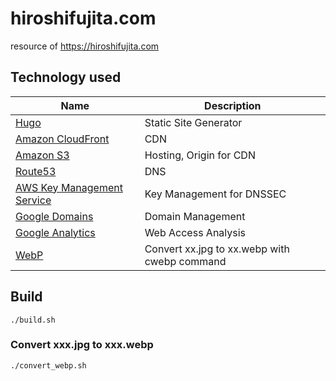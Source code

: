 # hiroshifujita.com

resource of https://hiroshifujita.com

## Technology used

| Name                                                                              | Description                                  |
| --------------------------------------------------------------------------------- | -------------------------------------------- |
| [Hugo](https://gohugo.io/)                                                        | Static Site Generator                        |
| [Amazon CloudFront](https://aws.amazon.com/jp/cloudfront/)                        | CDN                                          |
| [Amazon S3](https://aws.amazon.com/jp/s3/)                                        | Hosting, Origin for CDN                      |
| [Route53](https://aws.amazon.com/jp/route53/)                                     | DNS                                          |
| [AWS Key Management Service](https://aws.amazon.com/jp/kms/)                      | Key Management for DNSSEC                    |
| [Google Domains](https://domains.google/intl/ja_jp/)                              | Domain Management                            |
| [Google Analytics](https://marketingplatform.google.com/intl/ja/about/analytics/) | Web Access Analysis                          |
| [WebP](https://developers.google.com/speed/webp?hl=ja)                            | Convert xx.jpg to xx.webp with cwebp command |

## Build

```bash:bash
./build.sh
```

### Convert xxx.jpg to xxx.webp

```bash:bash
./convert_webp.sh
```
